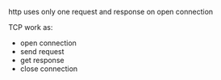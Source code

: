 
http uses only one request and response on open connection

TCP work as:
- open connection
- send  request
- get response
- close connection 